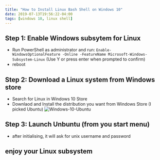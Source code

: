 ```yaml
---
title: "How to Install Linux Bash Shell on Windows 10"
date: 2019-07-13T19:56:22-04:00
tags: [windows 10, linux shell]
---
```


## Step 1: Enable Windows subsytem for Linux
* Run PowerShell as administrator and run:
`Enable-WindowsOptionalFeature -Online -FeatureName Microsoft-Windows-Subsystem-Linux`
(Use Y or press enter when prompted to confirm)
* reboot

## Step 2: Download a Linux system from Windows store
* Search for Linux in Windows 10 Store
* Downlaod and Install the distribution you want from Windows Store (I picked Ubuntu)
![Windows-10-Ubuntu](/images/Windows-10-Ubuntu.png)

## Step 3: Launch Unbuntu (from you start menu)
* after initialising, it will ask for unix username and password

## enjoy your Linux subsystem
